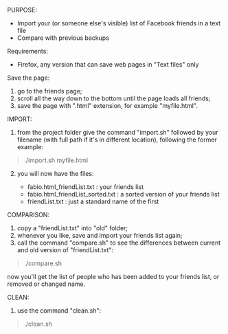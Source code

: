 PURPOSE:
- Import your (or someone else's visible) list of Facebook friends in a text file
- Compare with previous backups

Requirements:
- Firefox, any version that can save web pages in "Text files" only

Save the page:
1. go to the friends page;
2. scroll all the way down to the bottom until the page loads all friends;
3. save the page with ".html" extension, for example "myfile.html".


IMPORT:
1. from the project folder give the command "import.sh" followed by your filename (with full path if it's in different location), following the former example:

> ./import.sh myfile.html

2. you will now have the files:

	- fabio.html_friendList.txt			: your friends list
	- fabio.html_friendList_sorted.txt	: a sorted version of your friends list
	- friendList.txt					: just a standard name of the first
	
	
COMPARISON:
1. copy a "friendList.txt" into "old" folder;
2. whenever you like, save and import your friends list again;
3. call the command "compare.sh" to see the differences between current and old version of "friendList.txt":

> ./compare.sh

now you'll get the list of people who has been added to your friends list, or removed or changed name.


CLEAN:
1. use the command "clean.sh":

> ./clean.sh
